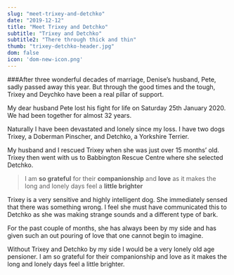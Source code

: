 ```yaml
---
slug: "meet-trixey-and-detchko"
date: "2019-12-12"
title: "Meet Trixey and Detchko"
subtitle: "Trixey and Detchko"
subtitle2: "There through thick and thin"
thumb: "trixey-detchko-header.jpg"
dom: false
icon: 'dom-new-icon.png'
---
```


###After three wonderful decades of marriage, Denise’s husband, Pete, sadly passed away this year. But through the good times and the tough, Trixey and Deychko have been a real pillar of support.

My dear husband Pete lost his fight for life on Saturday 25th January 2020.  We had been together for almost 32 years.

Naturally I have been devastated and lonely since my loss. I have two dogs Trixey, a Doberman Pinscher, and Detchko, a Yorkshire Terrier.

My husband and I rescued Trixey when she was just over 15 months’ old. Trixey then went with us to Babbington Rescue Centre where she selected Detchko.

> I am **so grateful** for their **companionship** and **love** as it makes the long and lonely days feel a **little brighter**

Trixey is a very sensitive and highly intelligent dog. She immediately sensed that there was something wrong. I feel she must have communicated this to Detchko as she was making strange sounds and a different type of bark.

For the past couple of months, she has always been by my side and has given such an out pouring of love that one cannot begin to imagine.

Without Trixey and Detchko by my side I would be a very lonely old age pensioner. I am so grateful for their companionship and love as it makes the long and lonely days feel a little brighter.